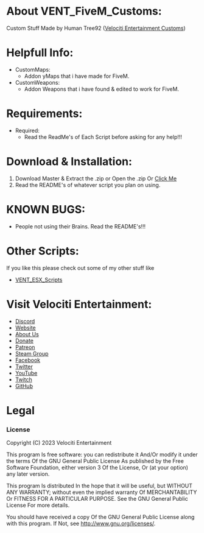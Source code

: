 # About VENT_FiveM_Customs:
Custom Stuff Made by Human Tree92 ([Velociti Entertainment Customs]( http://www.velocitientertainment.com/customs/ ))

# Helpfull Info:
* CustomMaps:
  * Addon yMaps that i have made for FiveM.
* CustomWeapons:
  * Addon Weapons that i have found & edited to work for FiveM.

# Requirements:
* Required:
  * Read the ReadMe's of Each Script before asking for any help!!!

# Download & Installation:
1) Download Master & Extract the .zip or Open the .zip Or [Click Me]( https://github.com/HumanTree92/VENT_FiveM_Customs/archive/refs/heads/main.zip )
2) Read the README's of whatever script you plan on using.

# KNOWN BUGS:
* People not using their Brains. Read the README's!!!

# Other Scripts:
If you like this please check out some of my other stuff like
* [VENT_ESX_Scripts]( https://github.com/HumanTree92/VENT_ESX_Scripts )

# Visit Velociti Entertainment:
* [Discord]( https://discord.velocitientertainment.com )
* [Website]( https://velocitientertainment.com )
* [About Us]( https://velocitientertainment.com/pc-gaming )
* [Donate]( https://velocitientertainment.com/donations )
* [Patreon]( https://www.patreon.com/VelocitiEntertainment?fan_landing=true )
* [Steam Group]( https://steamcommunity.com/groups/velocitientertainment )
* [Facebook]( https://facebook.com/VelocitiEntertainment )
* [Twitter]( https://twitter.com/VelocitiEnt )
* [YouTube]( https://youtube.com/user/HumanTree92 )
* [Twitch]( https://twitch.tv/humantree92 )
* [GitHub]( https://github.com/HumanTree92 )

# Legal
### License
Copyright (C) 2023 Velociti Entertainment

This program Is free software: you can redistribute it And/Or modify it under the terms Of the GNU General Public License As published by the Free Software Foundation, either version 3 Of the License, Or (at your option) any later version.

This program Is distributed In the hope that it will be useful, but WITHOUT ANY WARRANTY; without even the implied warranty Of MERCHANTABILITY Or FITNESS FOR A PARTICULAR PURPOSE. See the GNU General Public License For more details.

You should have received a copy Of the GNU General Public License along with this program. If Not, see http://www.gnu.org/licenses/.
